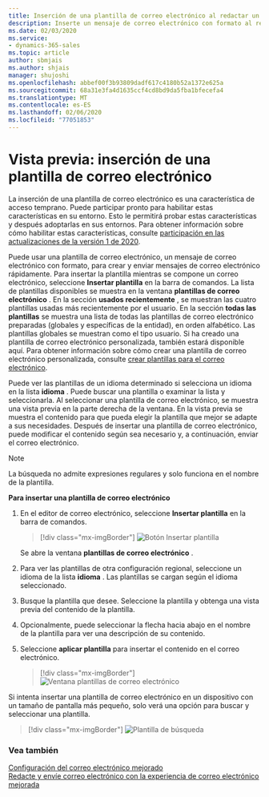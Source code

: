 ```yaml
---
title: Inserción de una plantilla de correo electrónico al redactar un correo electrónico en aplicaciones controladas por modelos | MicrosoftDocs
description: Inserte un mensaje de correo electrónico con formato al redactar un correo electrónico.
ms.date: 02/03/2020
ms.service:
- dynamics-365-sales
ms.topic: article
author: sbmjais
ms.author: shjais
manager: shujoshi
ms.openlocfilehash: abbef00f3b93809dadf617c4180b52a1372e625a
ms.sourcegitcommit: 68a31e3fa4d1635ccf4cd8bd9da5fba1bfecefa4
ms.translationtype: MT
ms.contentlocale: es-ES
ms.lasthandoff: 02/06/2020
ms.locfileid: "77051853"
---
```

# <a name="preview-insert-an-email-template"></a>Vista previa: inserción de una plantilla de correo electrónico

La inserción de una plantilla de correo electrónico es una característica de acceso temprano. Puede participar pronto para habilitar estas características en su entorno. Esto le permitirá probar estas características y después adoptarlas en sus entornos. Para obtener información sobre cómo habilitar estas características, consulte [participación en las actualizaciones de la versión 1 de 2020](https://docs.microsoft.com/power-platform/admin/opt-in-early-access-updates).

Puede usar una plantilla de correo electrónico, un mensaje de correo electrónico con formato, para crear y enviar mensajes de correo electrónico rápidamente. Para insertar la plantilla mientras se compone un correo electrónico, seleccione **Insertar plantilla** en la barra de comandos. La lista de plantillas disponibles se muestra en la ventana **plantillas de correo electrónico** . En la sección **usados recientemente** , se muestran las cuatro plantillas usadas más recientemente por el usuario. En la sección **todas las plantillas** se muestra una lista de todas las plantillas de correo electrónico preparadas (globales y específicas de la entidad), en orden alfabético. Las plantillas globales se muestran como el tipo usuario. Si ha creado una plantilla de correo electrónico personalizada, también estará disponible aquí. Para obtener información sobre cómo crear una plantilla de correo electrónico personalizada, consulte [crear plantillas para el correo electrónico](https://docs.microsoft.com/power-platform/admin/create-templates-email).

Puede ver las plantillas de un idioma determinado si selecciona un idioma en la lista **idioma** . Puede buscar una plantilla o examinar la lista y seleccionarla. Al seleccionar una plantilla de correo electrónico, se muestra una vista previa en la parte derecha de la ventana. En la vista previa se muestra el contenido para que pueda elegir la plantilla que mejor se adapte a sus necesidades. Después de insertar una plantilla de correo electrónico, puede modificar el contenido según sea necesario y, a continuación, enviar el correo electrónico.

> [!NOTE]
> La búsqueda no admite expresiones regulares y solo funciona en el nombre de la plantilla.

**Para insertar una plantilla de correo electrónico**

1.  En el editor de correo electrónico, seleccione **Insertar plantilla** en la barra de comandos.

     > [!div class="mx-imgBorder"]
     > ![Botón Insertar plantilla](media/insert-email-template-button.png "Botón Insertar plantilla") 

    Se abre la ventana **plantillas de correo electrónico** .

2.  Para ver las plantillas de otra configuración regional, seleccione un idioma de la lista **idioma** . Las plantillas se cargan según el idioma seleccionado.    

3.  Busque la plantilla que desee. Seleccione la plantilla y obtenga una vista previa del contenido de la plantilla.

4.  Opcionalmente, puede seleccionar la flecha hacia abajo en el nombre de la plantilla para ver una descripción de su contenido.

5.  Seleccione **aplicar plantilla** para insertar el contenido en el correo electrónico.

     > [!div class="mx-imgBorder"]
     > ![Ventana plantillas de correo electrónico](media/email-templates-window.png "Ventana plantillas de correo electrónico")

Si intenta insertar una plantilla de correo electrónico en un dispositivo con un tamaño de pantalla más pequeño, solo verá una opción para buscar y seleccionar una plantilla.

> [!div class="mx-imgBorder"]
> ![Plantilla de búsqueda](media/search-template.png "Plantilla de búsqueda") 

### <a name="see-also"></a>Vea también

[Configuración del correo electrónico mejorado](https://docs.microsoft.com/power-platform/admin/system-settings-dialog-box-email-tab)<br>
[Redacte y envíe correo electrónico con la experiencia de correo electrónico mejorada](enhanced-email.md)
